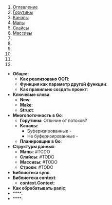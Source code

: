 1. [Оглавление](README.md)
1. [Горутины](#1)
1. [Каналы](#2)
1. [Мапы](#3)
1. [Слайсы](#4)
1. [Массивы](#5)
1. [](#6)
1. [](#7)
1. [](#8)
1. [](#9)
1. [](#10)
1. [](#11)

* **Общее**: <a name="7"></a>
    * **Как реализовано ООП**: <a name="7"></a>
    * **Функция как параметр другой функции**: <a name="7"></a>
    * **Как правильно создать проект**: <a name="7"></a>
* **Ключевые слова**: <a name=""></a>
    * **New**: <a name="6"></a>
    * **Make**: <a name="6"></a>
    * **Struct**: <a name="6"></a>
* **Многопоточность в Go**: <a name=""></a>
    * **Горутины**: <a name="1"></a> Отличие от потоков?
    * **Каналы**: <a name="2"></a>
        * Буферизированные -
        * Не буферизированные -
    * **Планировщик в Go**: <a name="7"></a>
* **Структуры данных**: <a name=""></a>
    * **Мапы**: <a name="3"></a> #TODO
    * **Слайсы**: <a name="4"></a> #TODO
    * **Массивы**: <a name="5"></a> #TODO
    * **Строки**: <a name="5"></a> #TODO
* **Библиотека sync**: <a name="6"></a>
* **Библиотека context**: <a name="8"></a>
    * **context.Context**: <a name="9"></a>
* **Как обрабатывать panic**: <a name="9"></a>
* ****: <a name="10"></a>
* ****: <a name="11"></a>
